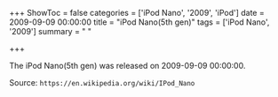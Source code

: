 +++
ShowToc = false
categories = ['iPod Nano', '2009', 'iPod']
date = 2009-09-09 00:00:00
title = "iPod Nano(5th gen)"
tags = ['iPod Nano', '2009']
summary = " "

+++

The iPod Nano(5th gen) was released on 2009-09-09 00:00:00.

Source: `https://en.wikipedia.org/wiki/IPod_Nano`
